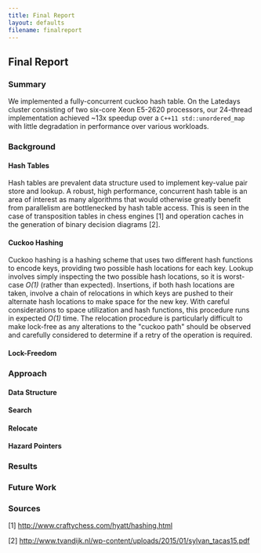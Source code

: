 ```yaml
---
title: Final Report
layout: defaults
filename: finalreport
---
```


## Final Report

### Summary

We implemented a fully-concurrent cuckoo hash table. On the Latedays cluster consisting of two six-core Xeon E5-2620 processors, our 24-thread implementation achieved ~13x speedup over a `C++11 std::unordered_map` with little degradation in performance over various workloads.

### Background

#### Hash Tables

Hash tables are prevalent data structure used to implement key-value pair store and lookup. A robust, high performance, concurrent hash table is an area of interest as many algorithms that would otherwise greatly benefit from parallelism are bottlenecked by hash table access. This is seen in the case of transposition tables in chess engines [1] and operation caches in the generation of binary decision diagrams [2].

#### Cuckoo Hashing

Cuckoo hashing is a hashing scheme that uses two different hash functions to encode keys, providing two possible hash locations for each key. Lookup involves simply inspecting the two possible hash locations, so it is worst-case _O(1)_ (rather than expected). Insertions, if both hash locations are taken, involve a chain of relocations in which keys are pushed to their alternate hash locations to make space for the new key. With careful considerations to space utilization and hash functions, this procedure runs in expected _O(1)_ time. The relocation procedure is particularly difficult to make lock-free as any alterations to the "cuckoo path" should be observed and carefully considered to determine if a retry of the operation is required.

#### Lock-Freedom



### Approach

#### Data Structure

#### Search

#### Relocate

#### Hazard Pointers

### Results

### Future Work

### Sources
[1] http://www.craftychess.com/hyatt/hashing.html

[2] http://www.tvandijk.nl/wp-content/uploads/2015/01/sylvan_tacas15.pdf

